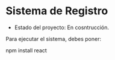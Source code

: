 <h1> Sistema de Registro</h1>

- Estado del proyecto: En cosntrucción.

Para ejecutar el sistema, debes poner:

npm install react
